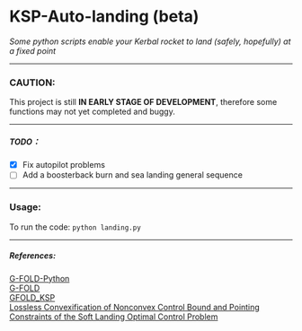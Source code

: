 # KSP-Auto-landing (beta)
*Some python scripts enable your Kerbal rocket to land (safely, hopefully) at a fixed point*

---

### CAUTION: 
This project is still **IN EARLY STAGE OF DEVELOPMENT**, therefore some functions may not yet completed and buggy.

---

##### TODO：
- [x] Fix autopilot problems  
- [ ] Add a boosterback burn and sea landing general sequence

---

### Usage:
To run the code:
`python landing.py`

---

##### References:
[G-FOLD-Python](https://github.com/jonnyhyman/G-FOLD-Python)  
[G-FOLD](https://github.com/Wrg1t/G-FOLD)  
[GFOLD_KSP](https://github.com/xdedss/GFOLD_KSP)  
[Lossless Convexification of Nonconvex Control Bound and Pointing Constraints of the Soft Landing Optimal Control Problem](http://www.larsblackmore.com/iee_tcst13.pdf)
